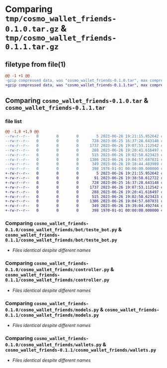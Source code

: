 # Comparing `tmp/cosmo_wallet_friends-0.1.0.tar.gz` & `tmp/cosmo_wallet_friends-0.1.1.tar.gz`

## filetype from file(1)

```diff
@@ -1 +1 @@
-gzip compressed data, was "cosmo_wallet_friends-0.1.0.tar", max compression
+gzip compressed data, was "cosmo_wallet_friends-0.1.1.tar", max compression
```

## Comparing `cosmo_wallet_friends-0.1.0.tar` & `cosmo_wallet_friends-0.1.1.tar`

### file list

```diff
@@ -1,8 +1,9 @@
--rw-r--r--   0        0        0        5 2023-06-26 19:21:15.952642 cosmo_wallet_friends-0.1.0/README.md
--rw-r--r--   0        0        0      728 2023-06-25 16:37:28.643148 cosmo_wallet_friends-0.1.0/cosmo_wallet_friends/bot/teste_bot.py
--rw-r--r--   0        0        0     1737 2023-06-26 19:07:53.112542 cosmo_wallet_friends-0.1.0/cosmo_wallet_friends/controller.py
--rw-r--r--   0        0        0      288 2023-06-26 19:20:41.616497 cosmo_wallet_friends-0.1.0/cosmo_wallet_friends/main.py
--rw-r--r--   0        0        0      515 2023-06-26 19:02:50.623423 cosmo_wallet_friends-0.1.0/cosmo_wallet_friends/models.py
--rw-r--r--   0        0        0     1386 2023-06-26 19:04:57.687831 cosmo_wallet_friends-0.1.0/cosmo_wallet_friends/wallets.py
--rw-r--r--   0        0        0      349 2023-06-26 19:18:44.483989 cosmo_wallet_friends-0.1.0/pyproject.toml
--rw-r--r--   0        0        0      398 1970-01-01 00:00:00.000000 cosmo_wallet_friends-0.1.0/PKG-INFO
+-rw-r--r--   0        0        0        5 2023-06-26 19:21:15.952642 cosmo_wallet_friends-0.1.1/README.md
+-rw-r--r--   0        0        0       91 2023-06-26 19:38:58.612722 cosmo_wallet_friends-0.1.1/cosmo_wallet_friends/__init__.py
+-rw-r--r--   0        0        0      728 2023-06-25 16:37:28.643148 cosmo_wallet_friends-0.1.1/cosmo_wallet_friends/bot/teste_bot.py
+-rw-r--r--   0        0        0     1737 2023-06-26 19:07:53.112542 cosmo_wallet_friends-0.1.1/cosmo_wallet_friends/controller.py
+-rw-r--r--   0        0        0      288 2023-06-26 19:20:41.616497 cosmo_wallet_friends-0.1.1/cosmo_wallet_friends/main.py
+-rw-r--r--   0        0        0      515 2023-06-26 19:02:50.623423 cosmo_wallet_friends-0.1.1/cosmo_wallet_friends/models.py
+-rw-r--r--   0        0        0     1386 2023-06-26 19:04:57.687831 cosmo_wallet_friends-0.1.1/cosmo_wallet_friends/wallets.py
+-rw-r--r--   0        0        0      349 2023-06-26 19:39:04.492744 cosmo_wallet_friends-0.1.1/pyproject.toml
+-rw-r--r--   0        0        0      398 1970-01-01 00:00:00.000000 cosmo_wallet_friends-0.1.1/PKG-INFO
```

### Comparing `cosmo_wallet_friends-0.1.0/cosmo_wallet_friends/bot/teste_bot.py` & `cosmo_wallet_friends-0.1.1/cosmo_wallet_friends/bot/teste_bot.py`

 * *Files identical despite different names*

### Comparing `cosmo_wallet_friends-0.1.0/cosmo_wallet_friends/controller.py` & `cosmo_wallet_friends-0.1.1/cosmo_wallet_friends/controller.py`

 * *Files identical despite different names*

### Comparing `cosmo_wallet_friends-0.1.0/cosmo_wallet_friends/models.py` & `cosmo_wallet_friends-0.1.1/cosmo_wallet_friends/models.py`

 * *Files identical despite different names*

### Comparing `cosmo_wallet_friends-0.1.0/cosmo_wallet_friends/wallets.py` & `cosmo_wallet_friends-0.1.1/cosmo_wallet_friends/wallets.py`

 * *Files identical despite different names*

